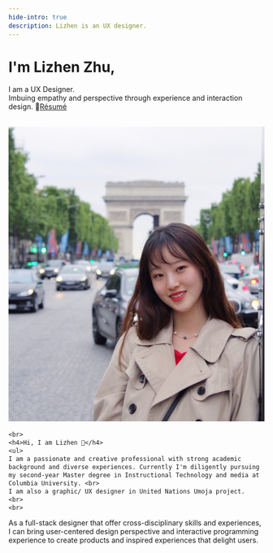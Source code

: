 ```yaml
---
hide-intro: true
description: Lizhen is an UX designer.
---
```


# I'm Lizhen Zhu, 

I am a UX Designer. <br>
Imbuing empathy and perspective through experience and interaction design.
📮<a class="follow" target="_blank" href="/attach/resume.pdf">Résumé</a> 

<br>

<div class="row fit">
  <div class="col-sm-6 col-xs-12">
    <!-- first column starts from here -->
    <img src="/images/about/hime.jpg"/>
    <!-- first column ends here -->
  </div>
  <div class="col-sm-6 col-xs-12">
    <!-- second column starts from here -->
   
    <br>
    <h4>Hi, I am Lizhen 👋</h4>
    <ul>
    I am a passionate and creative professional with strong academic background and diverse experiences. Currently I'm diligently pursuing my second-year Master degree in Instructional Technology and media at Columbia University. <br>
    I am also a graphic/ UX designer in United Nations Umoja project. 
    <br>
    <br>
As a full-stack designer that offer cross-disciplinary skills and experiences, I can bring user-centered design perspective and interactive programming experience to create products and inspired experiences that delight users.
    </ul>
  </div> 
</div>
    
   

